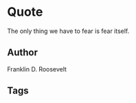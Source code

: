 # Quote

The only thing we have to fear is fear itself.

## Author

Franklin D. Roosevelt

## Tags


